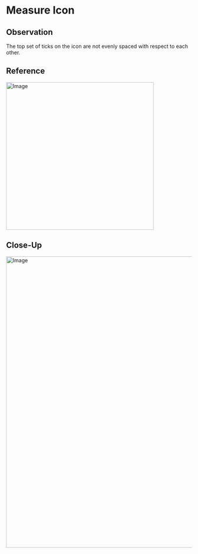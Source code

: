 # Measure Icon

## Observation

The top set of ticks on the icon are not evenly spaced with respect to each other.

## Reference

<img width="400" height="400" alt="Image" src="https://github.com/user-attachments/assets/983323c9-cb78-4ff0-b730-8522d003f337" />

## Close-Up

<img width="1400" height="789" alt="Image" src="https://github.com/user-attachments/assets/3e53aa4a-174c-46b0-b00a-70093fc521c3" />